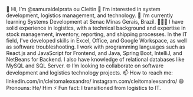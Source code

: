 👋 Hi, I’m @samuraidelprata ou Cleitin
👀 I’m interested in system development, logistics management, and technology.
🌱 I’m currently learning Systems Development at Senac Minas Gerais, Brazil.
👨🏾‍💻 I have solid experience in logistics, with a technical background and expertise in stock management, inventory, reporting, and shipping processes. In the IT field, I've developed skills in Excel, Office, and Google Workspace, as well as software troubleshooting. I work with programming languages such as React.js and JavaScript for Frontend, and Java, Spring Boot, IntelliJ, and NetBeans for Backend. I also have knowledge of relational databases like MySQL and SQL Server.
🌐 I’m looking to collaborate on software development and logistics technology projects.
📫 How to reach me: 
linkedin.com/in/cleitomalexsandro/
instagram.com/cleitomalexsandro/
😄 Pronouns: He/ Him
⚡ Fun fact: I transitioned from logistics to IT.

<!--- samuraidelprata/samuraidelprata is a ✨ special ✨ repository because its `README.md` appears on your GitHub profile. --->
